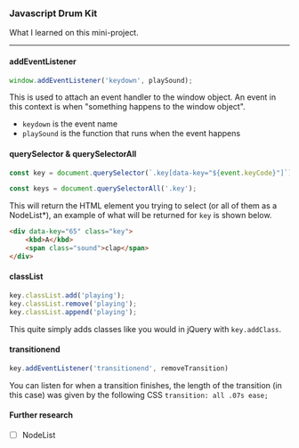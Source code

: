 ### Javascript Drum Kit

What I learned on this mini-project.

*******
#### addEventListener

``` javascript
window.addEventListener('keydown', playSound);
```

This is used to attach an event handler to the window object. An event in this context is when "something happens to the window object".

- `keydown` is the event name
- `playSound` is the function that runs when the event happens

#### querySelector & querySelectorAll

``` javascript
const key = document.querySelector(`.key[data-key="${event.keyCode}"]`);

const keys = document.querySelectorAll('.key');
```

This will return the HTML element you trying to select (or all of them as a NodeList*), an example of what will be returned for `key` is shown below.

``` html
<div data-key="65" class="key">
    <kbd>A</kbd>
    <span class="sound">clap</span>
</div>

```

#### classList

``` javascript
key.classList.add('playing');
key.classList.remove('playing');
key.classList.append('playing');
```

This quite simply adds classes like you would in jQuery with `key.addClass`.

#### transitionend

``` javascript
key.addEventListener('transitionend', removeTransition)
```

You can listen for when a transition finishes, the length of the transition (in this case) was given by the following CSS `transition: all .07s ease;`

#### Further research

- [ ] NodeList
